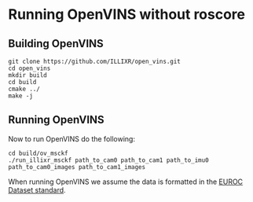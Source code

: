 # Running OpenVINS without roscore

## Building OpenVINS

```
git clone https://github.com/ILLIXR/open_vins.git
cd open_vins
mkdir build
cd build
cmake ../
make -j
```

## Running OpenVINS

Now to run OpenVINS do the following:
```
cd build/ov_msckf
./run_illixr_msckf path_to_cam0 path_to_cam1 path_to_imu0 path_to_cam0_images path_to_cam1_images
```

When running OpenVINS we assume the data is formatted in the [EUROC Dataset standard](https://projects.asl.ethz.ch/datasets/doku.php?id=kmavvisualinertialdatasets).
